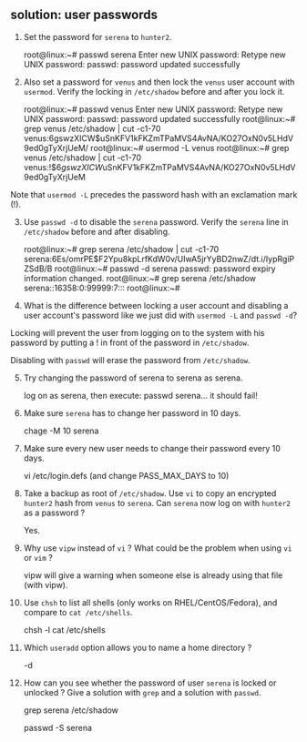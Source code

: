 ## solution: user passwords

1. Set the password for `serena` to `hunter2`.

    root@linux:~# passwd serena
    Enter new UNIX password:
    Retype new UNIX password:
    passwd: password updated successfully

2. Also set a password for `venus` and then lock the `venus` user
account with `usermod`. Verify the locking in `/etc/shadow` before and
after you lock it.

    root@linux:~# passwd venus
    Enter new UNIX password:
    Retype new UNIX password:
    passwd: password updated successfully
    root@linux:~# grep venus /etc/shadow | cut -c1-70
    venus:$6$gswzXICW$uSnKFV1kFKZmTPaMVS4AvNA/KO27OxN0v5LHdV9ed0gTyXrjUeM/
    root@linux:~# usermod -L venus
    root@linux:~# grep venus /etc/shadow | cut -c1-70
    venus:!$6$gswzXICW$uSnKFV1kFKZmTPaMVS4AvNA/KO27OxN0v5LHdV9ed0gTyXrjUeM

Note that `usermod -L` precedes the password hash with an exclamation
mark (!).

3. Use `passwd -d` to disable the `serena` password. Verify the
`serena` line in `/etc/shadow` before and after disabling.

    root@linux:~# grep serena /etc/shadow | cut -c1-70
    serena:$6$Es/omrPE$F2Ypu8kpLrfKdW0v/UIwA5jrYyBD2nwZ/dt.i/IypRgiPZSdB/B
    root@linux:~# passwd -d serena
    passwd: password expiry information changed.
    root@linux:~# grep serena /etc/shadow
    serena::16358:0:99999:7:::
    root@linux:~#

4. What is the difference between locking a user account and disabling
a user account's password like we just did with `usermod -L` and
`passwd -d`?

Locking will prevent the user from logging on to the system with his
password by putting a ! in front of the password in `/etc/shadow`.

Disabling with `passwd` will erase the password from `/etc/shadow`.

5. Try changing the password of serena to serena as serena.

    log on as serena, then execute: passwd serena... it should fail!

6. Make sure `serena` has to change her password in 10 days.

    chage -M 10 serena

7. Make sure every new user needs to change their password every 10
days.

    vi /etc/login.defs (and change PASS_MAX_DAYS to 10)

8. Take a backup as root of `/etc/shadow`. Use `vi` to copy an
encrypted `hunter2` hash from `venus` to `serena`. Can `serena` now log
on with `hunter2` as a password ?

    Yes.

9. Why use `vipw` instead of `vi` ? What could be the problem when
using `vi` or `vim` ?

    vipw will give a warning when someone else is already using that file (with vipw).

10. Use `chsh` to list all shells (only works on RHEL/CentOS/Fedora),
and compare to `cat /etc/shells`.

    chsh -l
    cat /etc/shells

11. Which `useradd` option allows you to name a home directory ?

    -d

12. How can you see whether the password of user `serena` is locked or
unlocked ? Give a solution with `grep` and a solution with `passwd`.

    grep serena /etc/shadow

    passwd -S serena


